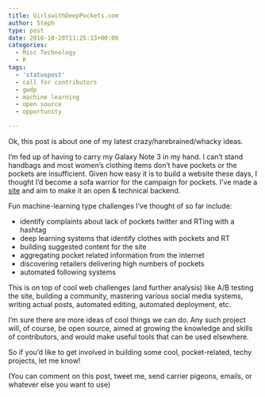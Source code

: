 ```yaml
---
title: GirlswithDeepPockets.com
author: Steph
type: post
date: 2016-10-28T11:25:13+00:00
categories:
  - Misc Technology
  - R
tags:
  - 'statuspost'
  - call for contributors
  - gwdp
  - machine learning
  - open source
  - opportunity

---
```

Ok, this post is about one of my latest crazy/harebrained/whacky ideas.

I&#8217;m fed up of having to carry my Galaxy Note 3 in my hand. I can&#8217;t stand handbags and most women&#8217;s clothing items don&#8217;t have pockets or the pockets are insufficient. Given how easy it is to build a website these days, I thought I&#8217;d become a sofa warrior for the campaign for pockets. I&#8217;ve made a [site][1] and aim to make it an open & technical backend.

Fun machine-learning type challenges I&#8217;ve thought of so far include:

  * identify complaints about lack of pockets twitter and RTing with a hashtag
  * deep learning systems that identify clothes with pockets and RT
  * building suggested content for the site
  * aggregating pocket related information from the internet
  * discovering retailers delivering high numbers of pockets
  * automated following systems

This is on top of cool web challenges (and further analysis) like A/B testing the site, building a community, mastering various social media systems, writing actual posts, automated editing, automated deployment, etc.

I&#8217;m sure there are more ideas of cool things we can do. Any such project will, of course, be open source, aimed at growing the knowledge and skills of contributors, and would make useful tools that can be used elsewhere.

So if you&#8217;d like to get involved in building some cool, pocket-related, techy projects, let me know!

(You can comment on this post, tweet me, send carrier pigeons, emails, or whatever else you want to use)

 [1]: http://girlswithdeeppockets.com